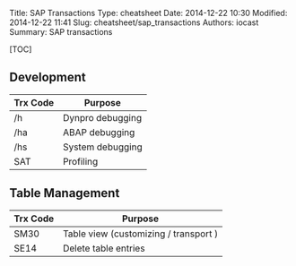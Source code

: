 Title: SAP Transactions
Type: cheatsheet
Date: 2014-12-22 10:30
Modified: 2014-12-22 11:41
Slug: cheatsheet/sap_transactions
Authors: iocast
Summary: SAP transactions


[TOC]

## Development


Trx Code  | Purpose
--------- | ----------------------------
/h        | Dynpro debugging
/ha       | ABAP debugging
/hs       | System debugging
SAT       | Profiling


## Table Management


Trx Code   | Purpose
---------- | -----------------------------
SM30       | Table view (customizing / transport )
SE14       | Delete table entries

